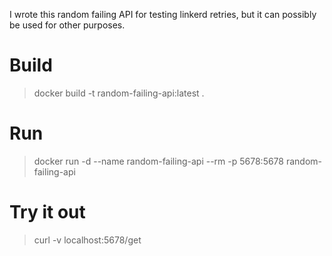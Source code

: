 I wrote this random failing API for testing linkerd retries, but it can possibly be used for other purposes.

# Build
> docker build -t random-failing-api:latest .

# Run
> docker run -d --name random-failing-api --rm -p 5678:5678  random-failing-api

# Try it out
> curl -v localhost:5678/get